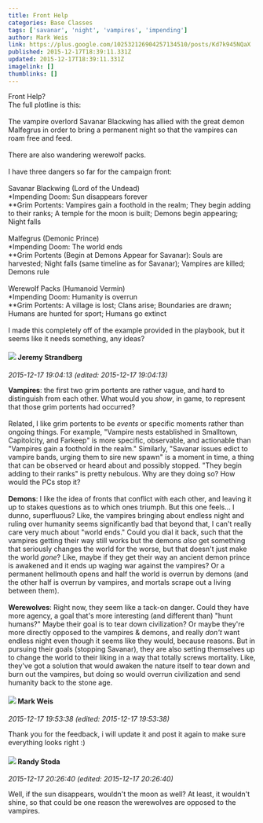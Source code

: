 ```yaml
---
title: Front Help
categories: Base Classes
tags: ['savanar', 'night', 'vampires', 'impending']
author: Mark Weis
link: https://plus.google.com/102532126904257134510/posts/Kd7k945NQaX
published: 2015-12-17T18:39:11.331Z
updated: 2015-12-17T18:39:11.331Z
imagelink: []
thumblinks: []
---
```


Front Help?<br />The full plotline is this:<br /><br />The vampire overlord Savanar Blackwing has allied with the great demon Malfegrus in order to bring a permanent night so that the vampires can roam free and feed.<br /><br />There are also wandering werewolf packs.<br /><br />I have three dangers so far for the campaign front:<br /><br />Savanar Blackwing (Lord of the Undead)<br />*Impending Doom: Sun disappears forever<br />**Grim Portents: Vampires gain a foothold in the realm; They begin adding to their ranks; A temple for the moon is built; Demons begin appearing; Night falls<br /><br />Malfegrus (Demonic Prince)<br />*Impending Doom: The world ends<br />**Grim Portents (Begin at Demons Appear for Savanar): Souls are harvested; Night falls (same timeline as for Savanar); Vampires are killed; Demons rule<br /><br />Werewolf Packs (Humanoid Vermin)<br />*Impending Doom: Humanity is overrun<br />**Grim Portents: A village is lost; Clans arise; Boundaries are drawn; Humans are hunted for sport; Humans go extinct<br /><br />I made this completely off of the example provided in the playbook, but it seems like it needs something, any ideas?
<div id='comment z12yfjgjtn3ktxevj23jtdnppnv5s1s1x'>
  <h4><img src='{{site.baseurl}}//images/avatars/102595580176380683252_photo.jpg'> Jeremy Strandberg</h4>
      <p><cite>2015-12-17 19:04:13 (edited: 2015-12-17 19:04:13)</cite></p>
        <p><b>Vampires</b>:  the first two grim portents are rather vague, and hard to distinguish from each other.  What would you <i>show</i>, in game, to represent that those grim portents had occurred?<br /><br />Related, I like grim portents to be <i>events</i> or specific moments rather than ongoing things.  For example, &quot;Vampire nests established in Smalltown, Capitolcity, and Farkeep&quot; is more specific, observable, and actionable than &quot;Vampires gain a foothold in the realm.&quot;  Similarly, &quot;Savanar issues edict to vampire bands, urging them to sire new spawn&quot; is a moment in time, a thing that can be observed or heard about and possibly stopped.  &quot;They begin adding to their ranks&quot; is pretty nebulous. Why are they doing so? How would the PCs stop it?  <br /><br /><b>Demons</b>:  I like the idea of fronts that conflict with each other, and leaving it up to stakes questions as to which ones triumph. But this one feels... I dunno, superfluous?  Like, the vampires bringing about endless night and ruling over humanity seems significantly bad that beyond that, I can&#39;t really care very much about &quot;world ends.&quot;  Could you dial it back, such that the vampires getting their way still works but the demons <i>also</i> get something that seriously changes the world for the worse, but that doesn&#39;t just make the world <i>gone</i>?  Like, maybe if they get their way an ancient demon prince is awakened and it ends up waging war against the vampires?  Or a permanent hellmouth opens and half the world is overrun by demons (and the other half is overrun by vampires, and mortals scrape out a living between them).<br /><br /><b>Werewolves</b>: Right now, they seem like a tack-on danger. Could they have more agency, a goal that&#39;s more interesting (and different than) &quot;hunt humans?&quot;  Maybe their goal is to tear down civilization? Or maybe they&#39;re more directly opposed to the vampires &amp; demons, and really <i>don&#39;t</i> want endless night even though it seems like they would, because reasons.  But in pursuing their goals (stopping Savanar), they are also setting themselves up to change the world to their liking in a way that totally screws mortality.  Like, they&#39;ve got a solution that would awaken the nature itself to tear down and burn out the vampires, but doing so would overrun civilization and send humanity back to the stone age.</p>
</div>
        

<div id='comment z12yfjgjtn3ktxevj23jtdnppnv5s1s1x'>
  <h4><img src='{{site.baseurl}}//images/avatars/102532126904257134510_photo.jpg'> Mark Weis</h4>
      <p><cite>2015-12-17 19:53:38 (edited: 2015-12-17 19:53:38)</cite></p>
        <p>Thank you for the feedback, i will update it and post it again to make sure everything looks right :)</p>
</div>
        

<div id='comment z12yfjgjtn3ktxevj23jtdnppnv5s1s1x'>
  <h4><img src='{{site.baseurl}}//images/avatars/117610669783050530964_photo.jpg'> Randy Stoda</h4>
      <p><cite>2015-12-17 20:26:40 (edited: 2015-12-17 20:26:40)</cite></p>
        <p>Well, if the sun disappears, wouldn&#39;t the moon as well?  At least, it wouldn&#39;t shine, so that could be one reason the werewolves are opposed to the vampires.</p>
</div>
        